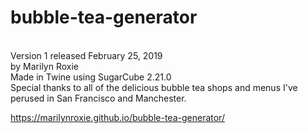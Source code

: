 # bubble-tea-generator

<br>
Version 1 released February 25, 2019
<br>
by Marilyn Roxie
<br>
Made in Twine using SugarCube 2.21.0
<br>
Special thanks to all of the delicious bubble tea shops and menus I've perused in San Francisco and Manchester.
<br>

https://marilynroxie.github.io/bubble-tea-generator/
